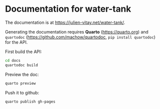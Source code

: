 # Documentation for water-tank

The documentation is at <https://julien-vitay.net/water-tank/>. 

Generating the documentation requires **Quarto** (<https://quarto.org>) and `quartodoc` (<https://github.com/machow/quartodoc>, `pip install quartodoc`) for the API. 

First build the API:

```bash
cd docs
quartodoc build
```

Preview the doc:

```bash
quarto preview
```

Push it to github:

```bash
quarto publish gh-pages
```